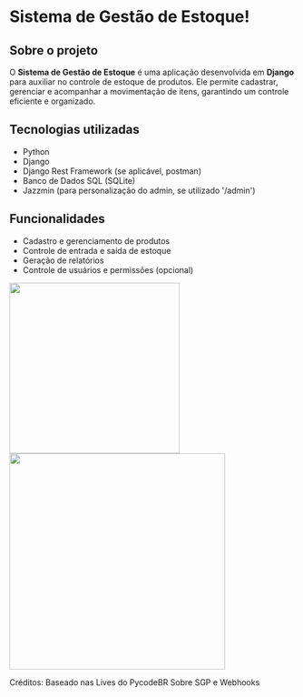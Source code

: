 # Sistema de Gestão de Estoque!



## Sobre o projeto
O **Sistema de Gestão de Estoque** é uma aplicação desenvolvida em **Django** para auxiliar no controle de estoque de produtos. Ele permite cadastrar, gerenciar e acompanhar a movimentação de itens, garantindo um controle eficiente e organizado.

## Tecnologias utilizadas
- Python
- Django
- Django Rest Framework (se aplicável, postman)
- Banco de Dados SQL (SQLite)
- Jazzmin (para personalização do admin, se utilizado '/admin')

## Funcionalidades
- Cadastro e gerenciamento de produtos
- Controle de entrada e saída de estoque
- Geração de relatórios
- Controle de usuários e permissões (opcional)


<img src="https://github.com/user-attachments/assets/4cdefb02-7b7c-4ba2-9c6d-93691d0c95fe" width="300">

<img src="https://github.com/user-attachments/assets/368e8082-0c0b-4a47-95e1-bd8a1f03f3ea" width="380">


Créditos:
Baseado nas Lives do PycodeBR Sobre SGP e Webhooks

